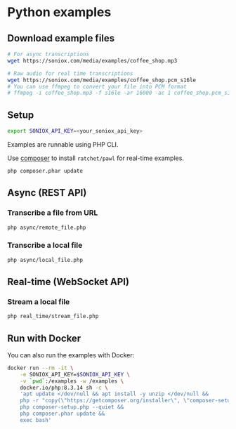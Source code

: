 # Python examples

## Download example files

```sh
# For async transcriptions
wget https://soniox.com/media/examples/coffee_shop.mp3

# Raw audio for real time transcriptions
wget https://soniox.com/media/examples/coffee_shop.pcm_s16le
# You can use ffmpeg to convert your file into PCM format
# ffmpeg -i coffee_shop.mp3 -f s16le -ar 16000 -ac 1 coffee_shop.pcm_s16le
```

## Setup

```sh
export SONIOX_API_KEY=<your_soniox_api_key>
```

Examples are runnable using PHP CLI.

Use [composer](https://getcomposer.org/download/) to install `ratchet/pawl` for
real-time examples.

```sh
php composer.phar update
```

## Async (REST API)

### Transcribe a file from URL

```sh
php async/remote_file.php
```

### Transcribe a local file

```sh
php async/local_file.php
```

## Real-time (WebSocket API)

### Stream a local file

```sh
php real_time/stream_file.php
```

## Run with Docker

You can also run the examples with Docker:

```sh
docker run --rm -it \
    -e SONIOX_API_KEY=$SONIOX_API_KEY \
    -v `pwd`:/examples -w /examples \
    docker.io/php:8.3.14 sh -c \
    'apt update </dev/null && apt install -y unzip </dev/null &&
    php -r "copy(\"https://getcomposer.org/installer\", \"composer-setup.php\");" &&
    php composer-setup.php --quiet &&
    php composer.phar update &&
    exec bash'
```
